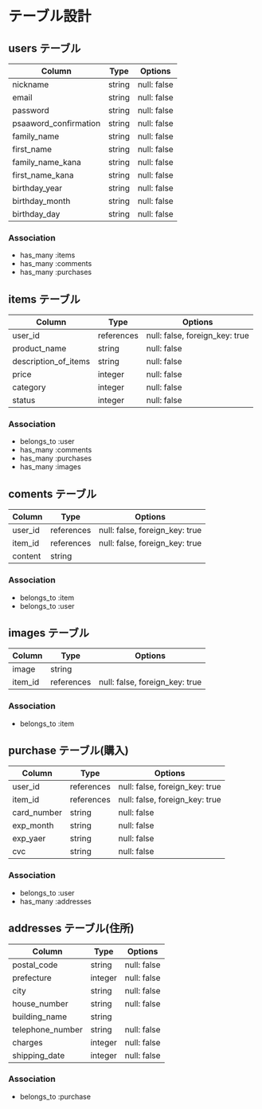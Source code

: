# テーブル設計

## users テーブル

| Column                | Type   | Options     |
| --------------------- | ------ | ----------- |
| nickname              | string | null: false |
| email                 | string | null: false |
| password              | string | null: false |
| psaaword_confirmation | string | null: false |
| family_name           | string | null: false |
| first_name            | string | null: false |
| family_name_kana      | string | null: false |
| first_name_kana       | string | null: false |
| birthday_year         | string | null: false |
| birthday_month        | string | null: false |
| birthday_day          | string | null: false |

### Association

- has_many :items
- has_many :comments
- has_many :purchases

## items テーブル

| Column               | Type       | Options     |
| -------------------- | ---------- | ----------- |
| user_id              | references | null: false, foreign_key: true |
| product_name         | string     | null: false |
| description_of_items | string     | null: false |
| price                | integer    | null: false |
| category             | integer    | null: false |
| status               | integer    | null: false |


### Association

- belongs_to :user
- has_many :comments
- has_many :purchases
- has_many :images

## coments テーブル

| Column    | Type       | Options                        |
| --------- | ---------- | ------------------------------ |
| user_id   | references | null: false, foreign_key: true |
| item_id   | references | null: false, foreign_key: true |
| content   | string     |                                |

### Association

- belongs_to :item
- belongs_to :user

## images テーブル

| Column     | Type       | Options                        |
| ---------- | ---------- | ------------------------------ |
| image      | string     |                                |
| item_id    | references | null: false, foreign_key: true |

### Association

- belongs_to :item

## purchase テーブル(購入)

| Column      | Type       | Options                        |
| ----------- | ---------- | ------------------------------ |
| user_id     | references | null: false, foreign_key: true |
| item_id     | references | null: false, foreign_key: true |
| card_number | string     | null: false |
| exp_month   | string     | null: false |
| exp_yaer    | string     | null: false |
| cvc         | string     | null: false |

### Association

- belongs_to :user
- has_many   :addresses

## addresses テーブル(住所)

| Column           | Type       | Options                        |
| ---------------- | ---------- | ------------------------------ |
| postal_code      | string     | null: false |<!-- 郵便番号 -->
| prefecture       | integer    | null: false |<!-- 都道府県 -->
| city             | string     | null: false |
| house_number     | string     | null: false |
| building_name    | string     |             |
| telephone_number | string     | null: false |
| charges          | integer    | null: false |<!-- 送料の負担 -->
| shipping_date    | integer    | null: false |<!-- 発送日 -->

### Association

- belongs_to :purchase
